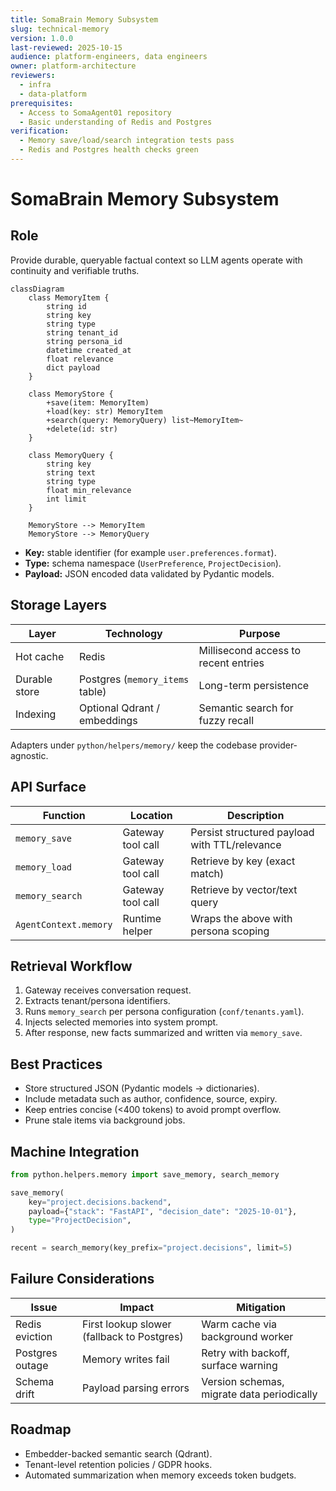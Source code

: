 ```yaml
---
title: SomaBrain Memory Subsystem
slug: technical-memory
version: 1.0.0
last-reviewed: 2025-10-15
audience: platform-engineers, data engineers
owner: platform-architecture
reviewers:
  - infra
  - data-platform
prerequisites:
  - Access to SomaAgent01 repository
  - Basic understanding of Redis and Postgres
verification:
  - Memory save/load/search integration tests pass
  - Redis and Postgres health checks green
---
```


# SomaBrain Memory Subsystem

## Role

Provide durable, queryable factual context so LLM agents operate with continuity and verifiable truths.

```mermaid
classDiagram
    class MemoryItem {
        string id
        string key
        string type
        string tenant_id
        string persona_id
        datetime created_at
        float relevance
        dict payload
    }

    class MemoryStore {
        +save(item: MemoryItem)
        +load(key: str) MemoryItem
        +search(query: MemoryQuery) list~MemoryItem~
        +delete(id: str)
    }

    class MemoryQuery {
        string key
        string text
        string type
        float min_relevance
        int limit
    }

    MemoryStore --> MemoryItem
    MemoryStore --> MemoryQuery
```

- **Key:** stable identifier (for example `user.preferences.format`).
- **Type:** schema namespace (`UserPreference`, `ProjectDecision`).
- **Payload:** JSON encoded data validated by Pydantic models.

## Storage Layers

| Layer | Technology | Purpose |
| --- | --- | --- |
| Hot cache | Redis | Millisecond access to recent entries |
| Durable store | Postgres (`memory_items` table) | Long-term persistence |
| Indexing | Optional Qdrant / embeddings | Semantic search for fuzzy recall |

Adapters under `python/helpers/memory/` keep the codebase provider-agnostic.

## API Surface

| Function | Location | Description |
| --- | --- | --- |
| `memory_save` | Gateway tool call | Persist structured payload with TTL/relevance |
| `memory_load` | Gateway tool call | Retrieve by key (exact match) |
| `memory_search` | Gateway tool call | Retrieve by vector/text query |
| `AgentContext.memory` | Runtime helper | Wraps the above with persona scoping |

## Retrieval Workflow

1. Gateway receives conversation request.
2. Extracts tenant/persona identifiers.
3. Runs `memory_search` per persona configuration (`conf/tenants.yaml`).
4. Injects selected memories into system prompt.
5. After response, new facts summarized and written via `memory_save`.

## Best Practices

- Store structured JSON (Pydantic models → dictionaries).
- Include metadata such as author, confidence, source, expiry.
- Keep entries concise (<400 tokens) to avoid prompt overflow.
- Prune stale items via background jobs.

## Machine Integration

```python
from python.helpers.memory import save_memory, search_memory

save_memory(
    key="project.decisions.backend",
    payload={"stack": "FastAPI", "decision_date": "2025-10-01"},
    type="ProjectDecision",
)

recent = search_memory(key_prefix="project.decisions", limit=5)
```

## Failure Considerations

| Issue | Impact | Mitigation |
| --- | --- | --- |
| Redis eviction | First lookup slower (fallback to Postgres) | Warm cache via background worker |
| Postgres outage | Memory writes fail | Retry with backoff, surface warning |
| Schema drift | Payload parsing errors | Version schemas, migrate data periodically |

## Roadmap

- Embedder-backed semantic search (Qdrant).
- Tenant-level retention policies / GDPR hooks.
- Automated summarization when memory exceeds token budgets.
